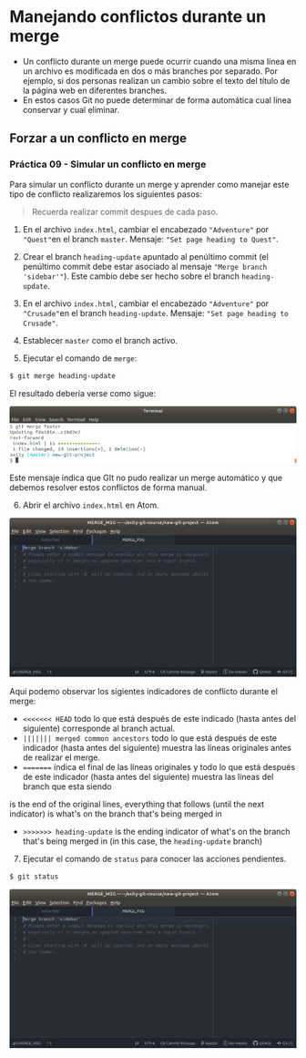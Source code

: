 # Manejando conflictos durante un merge

 - Un conflicto durante un merge puede ocurrir cuando una misma línea en un archivo es modificada en dos o más branches por separado. Por ejemplo, si dos personas realizan un cambio sobre el texto del título de la página web en diferentes branches.
 - En estos casos Git no puede determinar de forma automática cual línea conservar y cual eliminar.

## Forzar a un conflicto en merge

### Práctica 09 - Simular un conflicto en merge

Para simular un conflicto durante un merge y aprender como manejar este tipo de conflicto realizaremos los siguientes pasos:

> Recuerda realizar commit despues de cada paso.

 1. En el archivo `index.html`, cambiar el encabezado `"Adventure"` por `"Quest"`en el branch `master`. Mensaje: `"Set page heading to Quest"`.

 2. Crear el branch `heading-update` apuntado al penúltimo commit (el penúltimo commit debe estar asociado al mensaje `"Merge branch 'sidebar'"`). Este cambio debe ser hecho sobre el branch `heading-update`. 

 3. En el archivo `index.html`, cambiar el encabezado `"Adventure"` por `"Crusade"`en el branch `heading-update`. Mensaje: `"Set page heading to Crusade"`.

 4. Establecer `master` como el branch activo.
 5. Ejecutar el comando de `merge`:

```bash
$ git merge heading-update
```

El resultado debería verse como sigue:

![img_09_git_merge_01](images/img_08_git_merge_01.png)

Este mensaje indica que GIt no pudo realizar un merge automático y que debemos resolver estos conflictos de forma manual.

 6. Abrir el archivo `index.html` en Atom.

![img_09_git_merge_02](images/img_08_git_merge_02.png)

Aqui podemo observar los sigientes indicadores de conflicto durante el merge:

-   `<<<<<<< HEAD` todo lo que está después de este indicado (hasta antes del siguiente) corresponde al branch actual.
-   `||||||| merged common ancestors` todo lo que está después de este indicador (hasta antes del siguiente) muestra las líneas originales antes de realizar el merge.
-   `=======` indica el final de las líneas originales y todo lo que está después de este indicador (hasta antes del siguiente) muestra las líneas del branch que esta siendo 

is the end of the original lines, everything that follows (until the next indicator) is what's on the branch that's being merged in
-   `>>>>>>> heading-update` is the ending indicator of what's on the branch that's being merged in (in this case, the `heading-update` branch)


 7. Ejecutar el comando de `status` para conocer las acciones pendientes.

```bash
$ git status
```

![img_09_git_merge_02](images/img_08_git_merge_02.png)


<!--stackedit_data:
eyJoaXN0b3J5IjpbLTcyMjc0MDQ3MCw3MjYwNTY4MjcsLTY4MT
Y0NDk3MiwxNzc4NzQyOTkxLC0zODAwNTM0MzVdfQ==
-->
